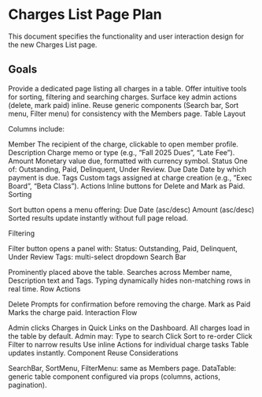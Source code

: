 # Charges List Page Plan

This document specifies the functionality and user interaction design for the new Charges List page.

## Goals

Provide a dedicated page listing all charges in a table.
Offer intuitive tools for sorting, filtering and searching charges.
Surface key admin actions (delete, mark paid) inline.
Reuse generic components (Search bar, Sort menu, Filter menu) for consistency with the Members page.
Table Layout

Columns include:

Member
The recipient of the charge, clickable to open member profile.
Description
Charge memo or type (e.g., “Fall 2025 Dues”, “Late Fee”).
Amount
Monetary value due, formatted with currency symbol.
Status
One of: Outstanding, Paid, Delinquent, Under Review.
Due Date
Date by which payment is due.
Tags
Custom tags assigned at charge creation (e.g., “Exec Board”, “Beta Class”).
Actions
Inline buttons for Delete and Mark as Paid.
Sorting

Sort button opens a menu offering:
Due Date (asc/desc)
Amount (asc/desc)
Sorted results update instantly without full page reload.

Filtering

Filter button opens a panel with:
Status: Outstanding, Paid, Delinquent, Under Review
Tags: multi-select dropdown
Search Bar

Prominently placed above the table.
Searches across Member name, Description text and Tags.
Typing dynamically hides non-matching rows in real time.
Row Actions

Delete
Prompts for confirmation before removing the charge.
Mark as Paid
Marks the charge paid.
Interaction Flow

Admin clicks Charges in Quick Links on the Dashboard.
All charges load in the table by default.
Admin may:
Type to search
Click Sort to re-order
Click Filter to narrow results
Use inline Actions for individual charge tasks
Table updates instantly.
Component Reuse Considerations

SearchBar, SortMenu, FilterMenu: same as Members page.
DataTable: generic table component configured via props (columns, actions, pagination).
